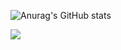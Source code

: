 
          
![Anurag's GitHub stats](https://github-readme-stats.vercel.app/api?username=Diogoxr&show_icons=true&theme=radical)

 <link rel="stylesheet" type='text/css' href="https://cdn.jsdelivr.net/gh/devicons/devicon@latest/devicon.min.css" />
          

<div>
 <img src="https://cdn.jsdelivr.net/gh/devicons/devicon@latest/icons/html5/html5-original-wordmark.svg" />
          
</div>

